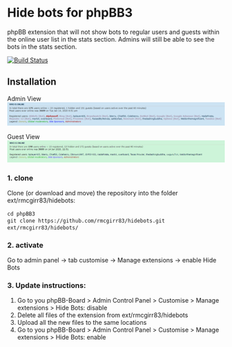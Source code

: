 # Hide bots for phpBB3

phpBB extension that will not show bots to regular users and guests within the online user list in the stats section.  Admins will still be able to see the bots in the stats section.

[![Build Status](https://github.com/rmcgirr83/hidebots/workflows/Tests/badge.svg)](https://github.com/rmcgirr83/hidebots/actions)

## Installation

Admin View
![Screenshot](admin_view.PNG)

Guest View
![Screenshot](guest_view.PNG)

### 1. clone
Clone (or download and move) the repository into the folder ext/rmcgirr83/hidebots:

```
cd phpBB3
git clone https://github.com/rmcgirr83/hidebots.git ext/rmcgirr83/hidebots/
```

### 2. activate
Go to admin panel -> tab customise -> Manage extensions -> enable Hide Bots


### 3. Update instructions:
1. Go to you phpBB-Board > Admin Control Panel > Customise > Manage extensions > Hide Bots: disable
2. Delete all files of the extension from ext/rmcgirr83/hidebots
3. Upload all the new files to the same locations
4. Go to you phpBB-Board > Admin Control Panel > Customise > Manage extensions > Hide Bots: enable
